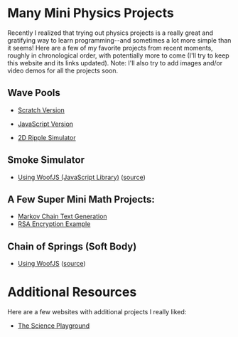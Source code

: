 # Many Mini Physics Projects

Recently I realized that trying out physics projects is a really great and gratifying way to learn programming--and sometimes a lot more simple than it seems! Here are a few of my favorite projects
from recent moments, roughly in chronological order, with potentially more to come (I'll try to keep this website and its links updated). Note: I'll also try to add images and/or video
demos for all the projects soon. 

## Wave Pools

- [Scratch Version](https://scratch.mit.edu/projects/1190895952/)

- [JavaScript Version](https://output.jsbin.com/vopeyir/2)

- [2D Ripple Simulator](https://output.jsbin.com/lahemox)

## Smoke Simulator

- [Using WoofJS (JavaScript Library)](https://woofjs.com/full.html#drawkira) ([source](https://woofjs.com/create.html#drawkira))

## A Few Super Mini Math Projects:

- [Markov Chain Text Generation](https://trinket.io/library/trinkets/ca8aed434407)
- [RSA Encryption Example](https://trinket.io/library/trinkets/2f7ee49b860c)

## Chain of Springs (Soft Body)

- [Using WoofJS](https://woofjs.com/full.html#soft-body) ([source](https://woofjs.com/create.html#soft-body))

# Additional Resources

Here are a few websites with additional projects I really liked: 
- [The Science Playground](https://thescienceplayground.com/)
